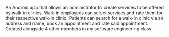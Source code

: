An Android app that allows an administrator to create services to be offered by walk-in clinics. Walk-in employees can select services and rate them for their respective walk-in clinic. Patients can search for a walk-in clinic via an address and name, book an appointment and rate said appointment. Created alongside 4 other members in my software engineering class
